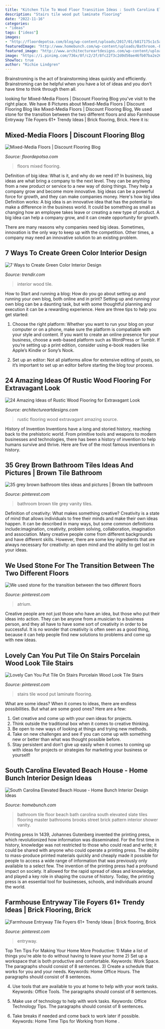 ```yaml
---
title: "Kitchen Tile To Wood Floor Transition Ideas : South Carolina Elevated Beach House"
description: "Stairs tile wood put laminate flooring"
date: "2022-11-16"
categories:
- "ideas"
tags: ["ideas"]
images:
- "http://floordepotsa.com/blog/wp-content/uploads/2017/01/b817175c1c5a2491ab23608c11aa3862.jpg"
featuredImage: "http://www.homebunch.com/wp-content/uploads/Bathroom.-Bathroom-Floor-Tiles.-Brick-pattern-tile.-Bathroom-Built-in.-Lights-on-mirror.-Louver-doors.-Master-bath.-Stone-tile.-White-wash.jpg"
featured_image: "http://www.architectureartdesigns.com/wp-content/uploads/2013/09/2223.jpg"
image: "https://i.pinimg.com/736x/8f/c2/2f/8fc22f3c2d0d50ae46fb07ba2e262f82--the-two.jpg"
ShowToc: true
author: "Richie Lindgren"
---
```



Brainstroming is the act of brainstorming ideas quickly and efficiently. Brainstroming can be helpful when you have a lot of ideas and you don’t have time to think through them all.

	

		
looking for Mixed-Media Floors | Discount Flooring Blog you've visit to the right place. We have 8 Pictures about Mixed-Media Floors | Discount Flooring Blog like Mixed-Media Floors | Discount Flooring Blog, We used stone for the transition between the two different floors and also Farmhouse Entryway Tile Foyers 61+ Trendy Ideas | Brick flooring, Brick. Here it is:
		
    
## Mixed-Media Floors | Discount Flooring Blog

<img loading=lazy src="http://floordepotsa.com/blog/wp-content/uploads/2017/01/b817175c1c5a2491ab23608c11aa3862.jpg" onerror="this.onerror=null;this.src='https://tse3.mm.bing.net/th?id=OIP.k8jmBlS6HolOAC7Spsp_KQHaKf&amp;pid=15.1';" alt="Mixed-Media Floors | Discount Flooring Blog">

_Source: floordepotsa.com_

>floors mixed flooring. 

	

Definition of big idea: What is it, and why do we need it?
In business, big ideas are what bring a company to the next level. They can be anything from a new product or service to a new way of doing things. They help a company grow and become more innovative. big ideas can be a powerful force for growth, and they can make companies money.
Here's how big idea Definition works: 
A big idea is an innovative idea that has the potential to make a difference in the business world. It could be something as small as changing how an employee takes leave or creating a new type of product. A big idea can help a company grow, and it can create opportunity for growth. 

There are many reasons why companies need big ideas. Sometimes, innovation is the only way to keep up with the competition. Other times, a company may need an innovative solution to an existing problem.

    
## 7 Ways To Create Green Color Interior Design

<img loading=lazy src="https://cdn.trendir.com/wp-content/uploads/old/interiors/2016/01/05/3e-green-color-interior-design.jpg" onerror="this.onerror=null;this.src='https://tse1.mm.bing.net/th?id=OIP.WbgfB6Knio2gtHGvkXBA1gHaKF&amp;pid=15.1';" alt="7 Ways to Create Green Color Interior Design">

_Source: trendir.com_

>interior wood tile. 

	

How to Start and running a blog: How do you go about setting up and running your own blog, both online and in print?
Setting up and running your own blog can be a daunting task, but with some thoughtful planning and execution it can be a rewarding experience. Here are three tips to help you get started:
1. Choose the right platform: Whether you want to run your blog on your computer or on a phone, make sure the platform is compatiable with your style and content. If you want to create an online presence for your business, choose a web-based platform such as WordPress or Tumblr. If you’re setting up a print edition, consider using e-book readers like Apple’s Kindle or Sony’s Nook.

2. Set up an editor: Not all platforms allow for extensive editing of posts, so it’s important to set up an editor before starting the blog tour process.

    
## 24 Amazing Ideas Of Rustic Wood Flooring For Extravagant Look

<img loading=lazy src="http://www.architectureartdesigns.com/wp-content/uploads/2013/09/2223.jpg" onerror="this.onerror=null;this.src='https://tse4.mm.bing.net/th?id=OIP.dLoNbzmFIJdXp8R7C_iCCAHaJ4&amp;pid=15.1';" alt="24 Amazing Ideas of Rustic Wood Flooring for Extravagant Look">

_Source: architectureartdesigns.com_

>rustic flooring wood extravagant amazing source. 

	

History of Invention
Inventions have a long and storied history, reaching back to the prehistoric world. From primitive tools and weapons to modern businesses and technologies, there has been a history of invention to help humans survive and thrive. Here are five of the most famous inventions in history.

    
## 35 Grey Brown Bathroom Tiles Ideas And Pictures | Brown Tile Bathroom

<img loading=lazy src="https://i.pinimg.com/736x/53/2e/ab/532eabdadbce5973932b4dd3428231e5--bathroom-tiling-vanity-bathroom.jpg" onerror="this.onerror=null;this.src='https://tse4.mm.bing.net/th?id=OIP.jf1C8Za7v_JvpaCSE0N8lwHaLH&amp;pid=15.1';" alt="35 grey brown bathroom tiles ideas and pictures | Brown tile bathroom">

_Source: pinterest.com_

>bathroom brown tile grey vanity tiles. 

	

Definition of creativity: What makes something creative?
Creativity is a state of mind that allows individuals to free their minds and make their own ideas happen. It can be described in many ways, but some common definitions include:imagination, creativity, problem solving, collaboration, imagination and association. 
Many creative people come from different backgrounds and have different skills. However, there are some key ingredients that are always necessary for creativity: an open mind and the ability to get lost in your ideas.

    
## We Used Stone For The Transition Between The Two Different Floors

<img loading=lazy src="https://i.pinimg.com/736x/8f/c2/2f/8fc22f3c2d0d50ae46fb07ba2e262f82--the-two.jpg" onerror="this.onerror=null;this.src='https://tse2.mm.bing.net/th?id=OIP.p4TS8_7ona1rZtFh0_WRyAHaJ3&amp;pid=15.1';" alt="We used stone for the transition between the two different floors">

_Source: pinterest.com_

>atrium. 

	

Creative people are not just those who have an idea, but those who put their ideas into action. They can be anyone from a musician to a business person, and they all have to have some sort of creativity in order to be successful. It is no wonder that creativity is often seen as a good thing, because it can help people find new solutions to problems and come up with new ideas.

    
## Lovely Can You Put Tile On Stairs Porcelain Wood Look Tile Stairs

<img loading=lazy src="https://i.pinimg.com/736x/b4/68/a3/b468a333bb829d23736c8cf2aedbf98c.jpg" onerror="this.onerror=null;this.src='https://tse3.mm.bing.net/th?id=OIP.oCBTWp0ldzqIzwv347zqCAHaJ3&amp;pid=15.1';" alt="Lovely Can You Put Tile On Stairs Porcelain Wood Look Tile Stairs">

_Source: pinterest.com_

>stairs tile wood put laminate flooring. 

	

What are some ideas?
When it comes to ideas, there are endless possibilities. But what are some good ones? Here are a few: 
1. Get creative and come up with your own ideas for projects.
2. Think outside the traditional box when it comes to creative thinking.
3. Be open to new ways of looking at things and trying new methods.
4. Take on new challenges and see if you can come up with something new or better than what was thought possible before. 
5. Stay persistent and don’t give up easily when it comes to coming up with ideas for projects or strategies for marketing your business or yourself!

    
## South Carolina Elevated Beach House - Home Bunch Interior Design Ideas

<img loading=lazy src="http://www.homebunch.com/wp-content/uploads/Bathroom.-Bathroom-Floor-Tiles.-Brick-pattern-tile.-Bathroom-Built-in.-Lights-on-mirror.-Louver-doors.-Master-bath.-Stone-tile.-White-wash.jpg" onerror="this.onerror=null;this.src='https://tse4.mm.bing.net/th?id=OIP.RyNeS1ONQzPNCYF0sVD3XQHaLK&amp;pid=15.1';" alt="South Carolina Elevated Beach House - Home Bunch Interior Design Ideas">

_Source: homebunch.com_

>bathroom tile floor beach bath carolina south elevated slate tiles flooring master bathrooms brooks street brick pattern interior shower vanity. 

	

Printing press
In 1439, Johannes Gutenberg invented the printing press, which revolutionized how information was disseminated. For the first time in history, knowledge was not restricted to those who could read and write; it could be shared with anyone who could operate a printing press. The ability to mass-produce printed materials quickly and cheaply made it possible for people to access a wide range of information that was previously only available to a select few.
The invention of the printing press had a profound impact on society. It allowed for the rapid spread of ideas and knowledge, and played a key role in shaping the course of history. Today, the printing press is an essential tool for businesses, schools, and individuals around the world.

    
## Farmhouse Entryway Tile Foyers 61+ Trendy Ideas | Brick Flooring, Brick

<img loading=lazy src="https://i.pinimg.com/736x/2d/78/86/2d78862dce3c331e2bfa3543bc4bde4d.jpg" onerror="this.onerror=null;this.src='https://tse1.mm.bing.net/th?id=OIP.p0Xl_zeqG3bKIGgNHWTBTgAAAA&amp;pid=15.1';" alt="Farmhouse Entryway Tile Foyers 61+ Trendy Ideas | Brick flooring, Brick">

_Source: pinterest.com_

>entryway. 

	

Top Ten Tips For Making Your Home More Productive: 1) Make a list of things you're able to do without having to leave your home
2) Set up a workspace that is both productive and comfortable. Keywords: Work Space. The paragraphs should consist of 8 sentences.
3) Create a schedule that works for you and your needs. Keywords: Home Office Hours. The paragraphs should consist of 8 sentences.

4) Use tools that are available to you at home to help with your work tasks. Keywords: Office Tools. The paragraphs should consist of 8 sentences.

5) Make use of technology to help with work tasks. Keywords: Office Technology Tips. The paragraphs should consist of 8 sentences.

6) Take breaks if needed and come back to work later if possible. Keywords: Home Time Tips for Working from Home .

